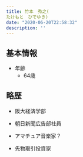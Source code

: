 ```yaml
---
title: 竹本　秀之(
たけもと　ひでゆき)
date: "2020-06-20T22:58:32"
description: ''
---
```


## 基本情報

* 年齢
  * 64歳

## 略歴

* 阪大経済学部

* 朝日新聞広告部社員

* アマチュア音楽家？

* 先物取引投資家
